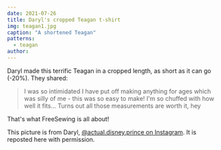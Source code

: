 ```yaml
---
date: 2021-07-26
title: Daryl's cropped Teagan t-shirt
img: teagan1.jpg
caption: "A shortened Teagan"
patterns:
  - teagan
author:
---
```


Daryl made this terrific Teagan in a cropped length, as short as it can go (-20%). They shared:

> I was so intimidated I have put off making anything for ages which was silly of me - this was so easy to make! I'm so chuffed with how well it fits... Turns out all those measurements are worth it, hey

That's what FreeSewing is all about!

<Note>

This picture is from Daryl, [@actual.disney.prince on Instagram](https://www.instagram.com/actual.disney.prince/). It is reposted here with permission.

</Note>
